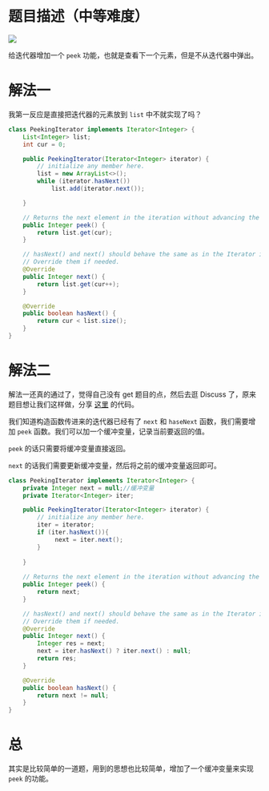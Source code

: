# 题目描述（中等难度）

![](https://windliang.oss-cn-beijing.aliyuncs.com/284.jpg)

给迭代器增加一个 `peek` 功能，也就是查看下一个元素，但是不从迭代器中弹出。

# 解法一

我第一反应是直接把迭代器的元素放到 `list` 中不就实现了吗？

```java
class PeekingIterator implements Iterator<Integer> {
    List<Integer> list;
    int cur = 0;

    public PeekingIterator(Iterator<Integer> iterator) {
        // initialize any member here.
        list = new ArrayList<>();
        while (iterator.hasNext())
            list.add(iterator.next());

    }

    // Returns the next element in the iteration without advancing the iterator.
    public Integer peek() {
        return list.get(cur);
    }

    // hasNext() and next() should behave the same as in the Iterator interface.
    // Override them if needed.
    @Override
    public Integer next() {
        return list.get(cur++);
    }

    @Override
    public boolean hasNext() {
        return cur < list.size();
    }
}
```

# 解法二

解法一还真的通过了，觉得自己没有 get 题目的点，然后去逛 Discuss 了，原来题目想让我们这样做，分享 [这里](https://leetcode.com/problems/peeking-iterator/discuss/72558/Concise-Java-Solution) 的代码。

我们知道构造函数传进来的迭代器已经有了 `next` 和 `haseNext` 函数，我们需要增加 `peek` 函数。我们可以加一个缓冲变量，记录当前要返回的值。

`peek` 的话只需要将缓冲变量直接返回。

`next` 的话我们需要更新缓冲变量，然后将之前的缓冲变量返回即可。

```java
class PeekingIterator implements Iterator<Integer> {  
    private Integer next = null;//缓冲变量
    private Iterator<Integer> iter;

    public PeekingIterator(Iterator<Integer> iterator) {
        // initialize any member here.
        iter = iterator;
        if (iter.hasNext()){
             next = iter.next();
        }
           
    }
    
    // Returns the next element in the iteration without advancing the iterator. 
    public Integer peek() {
        return next; 
    }

    // hasNext() and next() should behave the same as in the Iterator interface.
    // Override them if needed.
    @Override
    public Integer next() {
        Integer res = next;
        next = iter.hasNext() ? iter.next() : null;
        return res; 
    }

    @Override
    public boolean hasNext() {
        return next != null;
    }
}
```

# 总

其实是比较简单的一道题，用到的思想也比较简单，增加了一个缓冲变量来实现 `peek` 的功能。